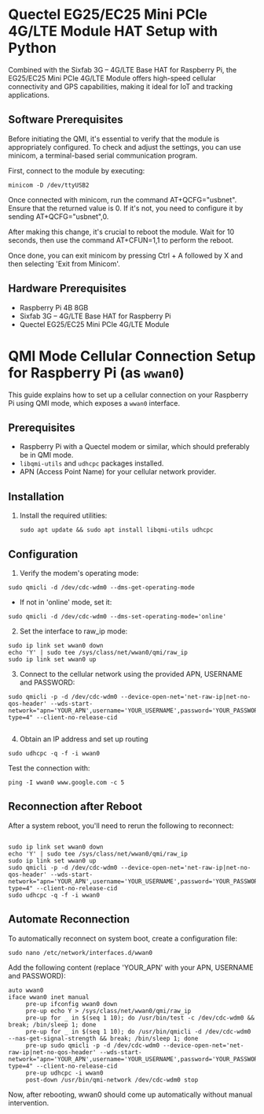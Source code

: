 # Quectel EG25/EC25 Mini PCIe 4G/LTE Module HAT Setup with Python

Combined with the Sixfab 3G – 4G/LTE Base HAT for Raspberry Pi, the EG25/EC25 Mini PCIe 4G/LTE Module offers high-speed cellular connectivity and GPS capabilities, making it ideal for IoT and tracking applications.

## Software Prerequisites

Before initiating the QMI, it's essential to verify that the module is appropriately configured. To check and adjust the settings, you can use minicom, a terminal-based serial communication program.

First, connect to the module by executing:

```
minicom -D /dev/ttyUSB2
```
Once connected with minicom, run the command AT+QCFG="usbnet". Ensure that the returned value is 0. If it's not, you need to configure it by sending AT+QCFG="usbnet",0.

After making this change, it's crucial to reboot the module. Wait for 10 seconds, then use the command AT+CFUN=1,1 to perform the reboot.

Once done, you can exit minicom by pressing Ctrl + A followed by X and then selecting 'Exit from Minicom'.


## Hardware Prerequisites

- Raspberry Pi 4B 8GB
- Sixfab 3G – 4G/LTE Base HAT for Raspberry Pi
- Quectel EG25/EC25 Mini PCIe 4G/LTE Module


# QMI Mode Cellular Connection Setup for Raspberry Pi (as `wwan0`)

This guide explains how to set up a cellular connection on your Raspberry Pi using QMI mode, which exposes a `wwan0` interface.

## Prerequisites

- Raspberry Pi with a Quectel modem or similar, which should preferably be in QMI mode.
- `libqmi-utils` and `udhcpc` packages installed.
- APN (Access Point Name) for your cellular network provider.

## Installation

1. Install the required utilities:

   ```
   sudo apt update && sudo apt install libqmi-utils udhcpc
   ```
   

## Configuration

1. Verify the modem's operating mode:

```
sudo qmicli -d /dev/cdc-wdm0 --dms-get-operating-mode

```
- If not in 'online' mode, set it:

```
sudo qmicli -d /dev/cdc-wdm0 --dms-set-operating-mode='online'

```

2. Set the interface to raw_ip mode:

```
sudo ip link set wwan0 down
echo 'Y' | sudo tee /sys/class/net/wwan0/qmi/raw_ip
sudo ip link set wwan0 up

```

3. Connect to the cellular network using the provided APN, USERNAME and PASSWORD:


```
sudo qmicli -p -d /dev/cdc-wdm0 --device-open-net='net-raw-ip|net-no-qos-header' --wds-start-network="apn='YOUR_APN',username='YOUR_USERNAME',password='YOUR_PASSWORD',ip-type=4" --client-no-release-cid


```

4. Obtain an IP address and set up routing

```
sudo udhcpc -q -f -i wwan0

```

Test the connection with:

```
ping -I wwan0 www.google.com -c 5
```


## Reconnection after Reboot

After a system reboot, you'll need to rerun the following to reconnect:


```

sudo ip link set wwan0 down
echo 'Y' | sudo tee /sys/class/net/wwan0/qmi/raw_ip
sudo ip link set wwan0 up
sudo qmicli -p -d /dev/cdc-wdm0 --device-open-net='net-raw-ip|net-no-qos-header' --wds-start-network="apn='YOUR_APN',username='YOUR_USERNAME',password='YOUR_PASSWORD',ip-type=4" --client-no-release-cid
sudo udhcpc -q -f -i wwan0
```


## Automate Reconnection

To automatically reconnect on system boot, create a configuration file:

```
sudo nano /etc/network/interfaces.d/wwan0

```

Add the following content (replace 'YOUR_APN' with your APN, USERNAME and PASSWORD):

```
auto wwan0
iface wwan0 inet manual
     pre-up ifconfig wwan0 down
     pre-up echo Y > /sys/class/net/wwan0/qmi/raw_ip
     pre-up for _ in $(seq 1 10); do /usr/bin/test -c /dev/cdc-wdm0 && break; /bin/sleep 1; done
     pre-up for _ in $(seq 1 10); do /usr/bin/qmicli -d /dev/cdc-wdm0 --nas-get-signal-strength && break; /bin/sleep 1; done
     pre-up sudo qmicli -p -d /dev/cdc-wdm0 --device-open-net='net-raw-ip|net-no-qos-header' --wds-start-network="apn='YOUR_APN',username='YOUR_USERNAME',password='YOUR_PASSWORD',ip-type=4" --client-no-release-cid
     pre-up udhcpc -i wwan0
     post-down /usr/bin/qmi-network /dev/cdc-wdm0 stop

```

Now, after rebooting, wwan0 should come up automatically without manual intervention.